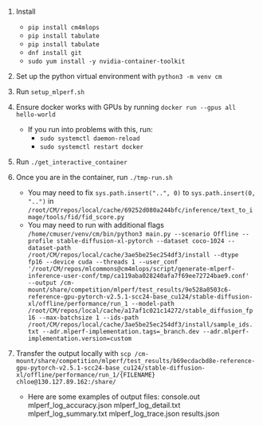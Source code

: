 1. Install
    - `pip install cm4mlops`
    - `pip install tabulate`
    - `pip install tabulate`
    - `dnf install git`
    - `sudo yum install -y nvidia-container-toolkit`

2. Set up the python virtual environment with `python3 -m venv cm`
3. Run `setup_mlperf.sh`
4. Ensure docker works with GPUs by running `docker run --gpus all hello-world`
    - If you run into problems with this, run:
       - `sudo systemctl daemon-reload`
       - `sudo systemctl restart docker`
5. Run `./get_interactive_container`
6. Once you are in the container, run `./tmp-run.sh`
   - You may need to fix `sys.path.insert("..", 0)` to `sys.path.insert(0, "..")` in `/root/CM/repos/local/cache/69252d080a244bfc/inference/text_to_image/tools/fid/fid_score.py`
   - You may need to run with additional flags `/home/cmuser/venv/cm/bin/python3 main.py --scenario Offline --profile stable-diffusion-xl-pytorch --dataset coco-1024 --dataset-path /root/CM/repos/local/cache/3ae5be25ec254df3/install --dtype fp16 --device cuda --threads 1 --user_conf '/root/CM/repos/mlcommons@cm4mlops/script/generate-mlperf-inference-user-conf/tmp/ca119aba028240afa7f69ee72724bae9.conf' --output /cm-mount/share/competition/mlperf/test_results/9e528a0503c6-reference-gpu-pytorch-v2.5.1-scc24-base_cu124/stable-diffusion-xl/offline/performance/run_1 --model-path /root/CM/repos/local/cache/a17af1c021c14272/stable_diffusion_fp16 --max-batchsize 1 --ids-path /root/CM/repos/local/cache/3ae5be25ec254df3/install/sample_ids.txt --adr.mlperf-implementation.tags=_branch.dev --adr.mlperf-implementation.version=custom`

8. Transfer the output locally with `scp /cm-mount/share/competition/mlperf/test_results/b69ecdacbd8e-reference-gpu-pytorch-v2.5.1-scc24-base_cu124/stable-diffusion-xl/offline/performance/run_1/{FILENAME} chloe@130.127.89.162:/share/`
    - Here are some examples of output files: console.out  mlperf_log_accuracy.json  mlperf_log_detail.txt  mlperf_log_summary.txt  mlperf_log_trace.json  results.json
